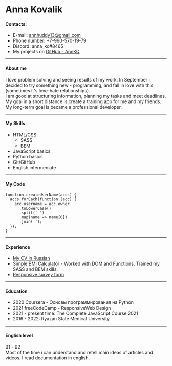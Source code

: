 # Anna Kovalik

#### Contacts:

- E-mail: [annhuddy13@gmail.com](mailto:annhuddy13@yandex.ru)
- Phone number: +7-960-570-19-79
- Discord: anna_ko#8465
- My projects on [GitHub - AnnKQ](https://github.com/AnnQK)

---

#### About me

I love problem solving and seeing results of my work. In September i decided to try something new - programming, and fall in love with this (sometimes it's love-hate relationships).  
I am good at structuring information, planning my tasks and meet deadlines.  
My goal in a short distance is create a training app for me and my friends.  
My long-term goal is became a professional developer.

---

#### My Skills

- HTML/CSS
  - SASS
  - BEM
- JavaScript basics
- Python basics
- Git/GitHub
- English intermediate

---

#### My Code

```
function createUserName(accs) {
  accs.forEach(function (acc) {
    acc.username = acc.owner
      .toLowerCase()
      .split(' ')
      .map(name => name[0])
      .join('');
  });
}
```

---

#### Experience

- [My CV in Russian](https://annqk.github.io/my_personal_site/)
- [Simple BMI Calculator](https://annqk.github.io/bmi_calculator/) - Worked with DOM and Functions. Trained my SASS and BEM skills.
- [Responsive survey form](https://annqk.github.io/Survey-form/)

---

#### Education

- 2020 Coursera - Основы программирования на Python
- 2021 freeCodeCamp - ResponsiveWeb Design
- 2021 - present time: The Complete JavaScript Course 2021
- 2016 - 2022: Ryazan State Medical University

---

#### English level

B1 - B2  
Most of the time i can understand and retell main ideas of articles and videos. I read documentation in english.
